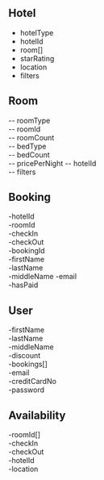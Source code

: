  Hotel      
------------
- hotelType  
- hotelId    
- room[]     
- starRating 
- location   
- filters    

 Room          
---------------
-- roomType      
-- roomId        
-- roomCount     
-- bedType       
-- bedCount      
-- pricePerNight 
-- hotelId       
-- filters       

 Booking    
------------
-hotelId    
-roomId     
-checkIn    
-checkOut   
-bookingId  
-firstName  
-lastName   
-middleName 
-email      
-hasPaid    

 User            
-----------------
-firstName       
-lastName        
-middleName      
-discount        
-bookings[]      
-email           
-creditCardNo    
-password        

Availability
------------
-roomId[]   
-checkIn    
-checkOut   
-hotelId    
-location   
